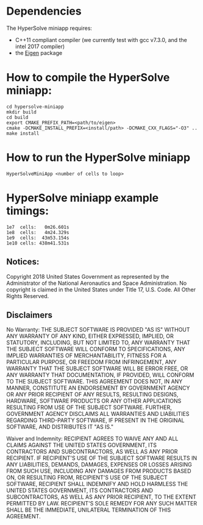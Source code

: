 # Dependencies

The HyperSolve miniapp requires:

- C++11 compliant compiler (we currently test with gcc v7.3.0, and the intel 2017 compiler)
- the [Eigen](http://eigen.tuxfamily.org/index.php?title=Main_Page) package

# How to compile the HyperSolve miniapp:

```
cd hypersolve-miniapp
mkdir build
cd build
export CMAKE_PREFIX_PATH=<path/to/eigen>
cmake -DCMAKE_INSTALL_PREFIX=<install/path> -DCMAKE_CXX_FLAGS="-O3" ..
make install
```

# How to run the HyperSolve miniapp

```
HyperSolveMiniApp <number of cells to loop>
```

# HyperSolve miniapp example timings:
```
1e7  cells:   0m26.601s
1e8  cells:   4m24.329s
1e9  cells:  43m53.154s
1e10 cells: 438m41.531s
```

## Notices:
Copyright 2018 United States Government as represented by the Administrator of the National Aeronautics and Space Administration. No copyright is claimed in the United States under Title 17, U.S. Code. All Other Rights Reserved.
 
## Disclaimers
No Warranty: THE SUBJECT SOFTWARE IS PROVIDED "AS IS" WITHOUT ANY WARRANTY OF ANY KIND, EITHER EXPRESSED, IMPLIED, OR STATUTORY, INCLUDING, BUT NOT LIMITED TO, ANY WARRANTY THAT THE SUBJECT SOFTWARE WILL CONFORM TO SPECIFICATIONS, ANY IMPLIED WARRANTIES OF MERCHANTABILITY, FITNESS FOR A PARTICULAR PURPOSE, OR FREEDOM FROM INFRINGEMENT, ANY WARRANTY THAT THE SUBJECT SOFTWARE WILL BE ERROR FREE, OR ANY WARRANTY THAT DOCUMENTATION, IF PROVIDED, WILL CONFORM TO THE SUBJECT SOFTWARE. THIS AGREEMENT DOES NOT, IN ANY MANNER, CONSTITUTE AN ENDORSEMENT BY GOVERNMENT AGENCY OR ANY PRIOR RECIPIENT OF ANY RESULTS, RESULTING DESIGNS, HARDWARE, SOFTWARE PRODUCTS OR ANY OTHER APPLICATIONS RESULTING FROM USE OF THE SUBJECT SOFTWARE.  FURTHER, GOVERNMENT AGENCY DISCLAIMS ALL WARRANTIES AND LIABILITIES REGARDING THIRD-PARTY SOFTWARE, IF PRESENT IN THE ORIGINAL SOFTWARE, AND DISTRIBUTES IT "AS IS." 
 
Waiver and Indemnity:  RECIPIENT AGREES TO WAIVE ANY AND ALL CLAIMS AGAINST THE UNITED STATES GOVERNMENT, ITS CONTRACTORS AND SUBCONTRACTORS, AS WELL AS ANY PRIOR RECIPIENT.  IF RECIPIENT'S USE OF THE SUBJECT SOFTWARE RESULTS IN ANY LIABILITIES, DEMANDS, DAMAGES, EXPENSES OR LOSSES ARISING FROM SUCH USE, INCLUDING ANY DAMAGES FROM PRODUCTS BASED ON, OR RESULTING FROM, RECIPIENT'S USE OF THE SUBJECT SOFTWARE, RECIPIENT SHALL INDEMNIFY AND HOLD HARMLESS THE UNITED STATES GOVERNMENT, ITS CONTRACTORS AND SUBCONTRACTORS, AS WELL AS ANY PRIOR RECIPIENT, TO THE EXTENT PERMITTED BY LAW.  RECIPIENT'S SOLE REMEDY FOR ANY SUCH MATTER SHALL BE THE IMMEDIATE, UNILATERAL TERMINATION OF THIS AGREEMENT.
